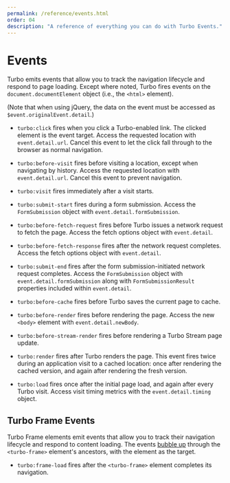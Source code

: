 ```yaml
---
permalink: /reference/events.html
order: 04
description: "A reference of everything you can do with Turbo Events."
---
```


# Events

Turbo emits events that allow you to track the navigation lifecycle and respond to page loading. Except where noted, Turbo fires events on the `document.documentElement` object (i.e., the `<html>` element).

(Note that when using jQuery, the data on the event must be accessed as `$event.originalEvent.detail`.)

* `turbo:click` fires when you click a Turbo-enabled link. The clicked element is the event target. Access the requested location with `event.detail.url`. Cancel this event to let the click fall through to the browser as normal navigation.

* `turbo:before-visit` fires before visiting a location, except when navigating by history. Access the requested location with `event.detail.url`. Cancel this event to prevent navigation.

* `turbo:visit` fires immediately after a visit starts.

* `turbo:submit-start` fires during a form submission. Access the `FormSubmission` object with `event.detail.formSubmission`.

* `turbo:before-fetch-request` fires before Turbo issues a network request to fetch the page. Access the fetch options object with `event.detail`.

* `turbo:before-fetch-response` fires after the network request completes. Access the fetch options object with `event.detail`.

* `turbo:submit-end` fires after the form submission-initiated network request completes. Access the `FormSubmission` object with `event.detail.formSubmission` along with `FormSubmissionResult` properties included within `event.detail`.

* `turbo:before-cache` fires before Turbo saves the current page to cache.

* `turbo:before-render` fires before rendering the page. Access the new `<body>` element with `event.detail.newBody`.

* `turbo:before-stream-render` fires before rendering a Turbo Stream page update.

* `turbo:render` fires after Turbo renders the page. This event fires twice during an application visit to a cached location: once after rendering the cached version, and again after rendering the fresh version.

* `turbo:load` fires once after the initial page load, and again after every Turbo visit. Access visit timing metrics with the `event.detail.timing` object.

## Turbo Frame Events

Turbo Frame elements emit events that allow you to track their navigation lifecycle and respond to content loading. The events [bubble up] through the `<turbo-frame>` element's ancestors, with the element as the target.

* `turbo:frame-load` fires after the `<turbo-frame>` element completes its
  navigation.

[bubble up]: https://developer.mozilla.org/en-US/docs/Learn/JavaScript/Building_blocks/Events#Bubbling_and_capturing_explained
